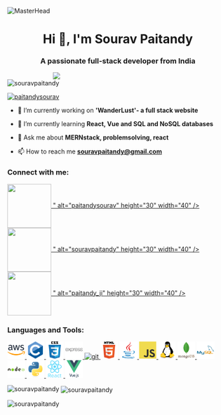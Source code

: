 <!---
SouravPaitandy/SouravPaitandy is a ✨ special ✨ repository because its `README.md` (this file) appears on your GitHub profile.
You can click the Preview link to take a look at your changes.
--->
![MasterHead](https://www.digitalsolutionservices.com/img/services/web%20development.gif)
<h1 align="center">Hi 👋, I'm Sourav Paitandy</h1>
<h3 align="center">A passionate full-stack developer from India</h3>
<img align="right" width="400" src="https://cdn.dribbble.com/users/2131993/screenshots/4948736/thoughtworks-gif_dribbble.gif">

<p align="left"> <img src="https://komarev.com/ghpvc/?username=souravpaitandy&label=Profile%20views&color=0e75b6&style=flat" alt="souravpaitandy" /> </p>

<p align="left"> <a href="https://twitter.com/paitandysourav" target="blank"><img src="https://img.shields.io/twitter/follow/paitandysourav?logo=twitter&style=for-the-badge" alt="paitandysourav" /></a> </p>

- 🔭 I’m currently working on **'WanderLust'- a full stack website**

- 🌱 I’m currently learning **React, Vue and SQL and NoSQL databases**

- 💬 Ask me about **MERNstack, problemsolving, react**

- 📫 How to reach me **souravpaitandy@gmail.com**

<h3 align="left">Connect with me:</h3>
<p align="left">
<a href="https://twitter.com/paitandysourav" target="blank"><img align="center" src="<svg xmlns="http://www.w3.org/2000/svg" x="0px" y="0px" width="100" height="100" viewBox="0 0 50 50">
<path d="M 11 4 C 7.1456661 4 4 7.1456661 4 11 L 4 39 C 4 42.854334 7.1456661 46 11 46 L 39 46 C 42.854334 46 46 42.854334 46 39 L 46 11 C 46 7.1456661 42.854334 4 39 4 L 11 4 z M 11 6 L 39 6 C 41.773666 6 44 8.2263339 44 11 L 44 39 C 44 41.773666 41.773666 44 39 44 L 11 44 C 8.2263339 44 6 41.773666 6 39 L 6 11 C 6 8.2263339 8.2263339 6 11 6 z M 13.085938 13 L 22.308594 26.103516 L 13 37 L 15.5 37 L 23.4375 27.707031 L 29.976562 37 L 37.914062 37 L 27.789062 22.613281 L 36 13 L 33.5 13 L 26.660156 21.009766 L 21.023438 13 L 13.085938 13 z M 16.914062 15 L 19.978516 15 L 34.085938 35 L 31.021484 35 L 16.914062 15 z"></path>
</svg>" alt="paitandysourav" height="30" width="40" /></a>
<a href="https://linkedin.com/in/souravpaitandy" target="blank"><img align="center" src=<svg xmlns="http://www.w3.org/2000/svg" x="0px" y="0px" width="100" height="100" viewBox="0 0 64 64">
<linearGradient id="SUJNhpmDQDF27Y3OfwgfYa_44019_gr1" x1="19" x2="19" y1="24.858" y2="49.041" gradientUnits="userSpaceOnUse" spreadMethod="reflect"><stop offset="0" stop-color="#6dc7ff"></stop><stop offset="1" stop-color="#e6abff"></stop></linearGradient><path fill="url(#SUJNhpmDQDF27Y3OfwgfYa_44019_gr1)" fill-rule="evenodd" d="M22 48L22 26 16 26 16 48 22 48z" clip-rule="evenodd"></path><linearGradient id="SUJNhpmDQDF27Y3OfwgfYb_44019_gr2" x1="19.382" x2="19.382" y1="15.423" y2="23.341" gradientUnits="userSpaceOnUse" spreadMethod="reflect"><stop offset="0" stop-color="#6dc7ff"></stop><stop offset="1" stop-color="#e6abff"></stop></linearGradient><path fill="url(#SUJNhpmDQDF27Y3OfwgfYb_44019_gr2)" fill-rule="evenodd" d="M19.358,23c2.512,0,4.076-1.474,4.076-3.554 c-0.047-2.126-1.564-3.649-4.028-3.649c-2.465,0-4.076,1.475-4.076,3.601c0,2.08,1.563,3.602,3.981,3.602H19.358L19.358,23z" clip-rule="evenodd"></path><linearGradient id="SUJNhpmDQDF27Y3OfwgfYc_44019_gr3" x1="37.386" x2="37.386" y1="14.125" y2="49.525" gradientUnits="userSpaceOnUse" spreadMethod="reflect"><stop offset="0" stop-color="#6dc7ff"></stop><stop offset="1" stop-color="#e6abff"></stop></linearGradient><path fill="url(#SUJNhpmDQDF27Y3OfwgfYc_44019_gr3)" fill-rule="evenodd" d="M26.946,48H34V35.911c0-0.648,0.122-1.295,0.313-1.758 c0.52-1.295,1.877-2.635,3.867-2.635c2.607,0,3.821,1.988,3.821,4.901V48h6V35.588c0-6.657-3.085-9.498-7.826-9.498 c-3.886,0-5.124,1.91-6.072,3.91H34v-4h-7.054c0.095,2-0.175,22-0.175,22H26.946z" clip-rule="evenodd"></path><linearGradient id="SUJNhpmDQDF27Y3OfwgfYd_44019_gr4" x1="32" x2="32" y1="6.5" y2="57.5" gradientUnits="userSpaceOnUse" spreadMethod="reflect"><stop offset="0" stop-color="#1a6dff"></stop><stop offset="1" stop-color="#c822ff"></stop></linearGradient><path fill="url(#SUJNhpmDQDF27Y3OfwgfYd_44019_gr4)" d="M50,57H14c-3.859,0-7-3.141-7-7V14c0-3.859,3.141-7,7-7h36c3.859,0,7,3.141,7,7v36 C57,53.859,53.859,57,50,57z M14,9c-2.757,0-5,2.243-5,5v36c0,2.757,2.243,5,5,5h36c2.757,0,5-2.243,5-5V14c0-2.757-2.243-5-5-5H14z"></path>
</svg>" alt="souravpaitandy" height="30" width="40" /></a>
<a href="https://instagram.com/paitandy_ji" target="blank"><img align="center" src="h<svg xmlns="http://www.w3.org/2000/svg" x="0px" y="0px" width="100" height="100" viewBox="0 0 120 120">
<path d="M80,105H40c-12.15,0-22-9.85-22-22V43c0-12.15,9.85-22,22-22h40c12.15,0,22,9.85,22,22v40 C102,95.15,92.15,105,80,105z" opacity=".35"></path><path fill="#9500ba" d="M80,18h-5.243h-7.476h-8.456H48.482C73.882,27.06,93.843,47.673,102,73.484V62.306v-8.845v-7.712 V40C102,27.85,92.15,18,80,18z"></path><path d="M19.5,45c-0.503,0-1,0.024-1.5,0.038v4C18.5,49.023,18.997,49,19.5,49C47.346,49,70,71.654,70,99.5 c0,0.838-0.023,1.672-0.063,2.5h4c0.038-0.829,0.063-1.662,0.063-2.5C74,69.449,49.551,45,19.5,45z" opacity=".35"></path><path fill="#ff7500" d="M19.5,61c-0.503,0-1.002,0.019-1.5,0.038v4v4v4.007v4.011C18.496,77.023,18.995,77,19.5,77 C31.907,77,42,87.093,42,99.5c0,0.845-0.051,1.679-0.142,2.5h4.021h4.01h4.01h4.01c0.053-0.827,0.09-1.659,0.09-2.5 C58,78.271,40.729,61,19.5,61z"></path><path fill="#b730e1" d="M48.482,18H40c-1.637,0-3.23,0.184-4.764,0.523c-2.568,0.567-4.965,1.583-7.11,2.961 c-1.599,1.028-3.059,2.253-4.339,3.648c-1.09,1.188-2.047,2.498-2.858,3.904C59.144,29.803,90,61.105,90,99.5 c0,0.032-0.002,0.063-0.002,0.095c1.407-0.719,2.728-1.581,3.94-2.574c1.418-1.162,2.686-2.499,3.776-3.976 c1.422-1.928,2.538-4.095,3.274-6.432C101.644,84.526,102,82.305,102,80v-6.516C93.843,47.673,73.882,27.06,48.482,18z"></path><path d="M49,18h-9c45,14,62,55.484,62,55.484C95.55,50.75,76,28,49,18z" opacity=".35"></path><path fill="#d663ff" d="M20.93,29.036c-0.721,1.252-1.322,2.581-1.789,3.973c-0.433,1.292-0.749,2.637-0.936,4.024 C18.074,38.004,18,38.993,18,40v1.038v4C18.5,45.024,18.997,45,19.5,45C49.551,45,74,69.449,74,99.5 c0,0.838-0.026,1.671-0.063,2.5h4H80c0.654,0,1.299-0.034,1.939-0.09c1.38-0.121,2.723-0.369,4.019-0.733 c1.409-0.396,2.761-0.928,4.04-1.582c0-0.032,0.002-0.063,0.002-0.095C90,61.105,59.144,29.803,20.93,29.036z"></path><path d="M20.93,29.036c-0.721,1.252-1.322,2.581-1.789,3.973l0,0C19.261,33.007,19.38,33,19.5,33 c37.58,0,68.38,29.556,70.39,66.643c0.035-0.018,0.073-0.031,0.107-0.048c0-0.032,0.002-0.063,0.002-0.095 C90,61.105,59.144,29.803,20.93,29.036z" opacity=".35"></path><path fill="#ff1200" d="M19.5,45c-0.503,0-1,0.024-1.5,0.038v4v4v4v4C18.498,61.019,18.997,61,19.5,61 C40.729,61,58,78.271,58,99.5c0,0.841-0.037,1.673-0.09,2.5h4.01h4.01h4.006h4c0.038-0.829,0.063-1.662,0.063-2.5 C74,69.449,49.551,45,19.5,45z"></path><path d="M73.949,101.5c0.026-0.665,0.051-1.329,0.051-2C74,69.449,49.551,45,19.5,45 c-0.503,0-1,0.024-1.5,0.038v4C18.5,49.024,18.997,49,19.5,49C48.881,49,72.892,72.373,73.949,101.5z" opacity=".35"></path><path d="M57.935,101.321C57.966,100.716,58,100.112,58,99.5C58,78.271,40.729,61,19.5,61 c-0.503,0-1.002,0.019-1.5,0.038v4C18.498,65.019,18.997,65,19.5,65C39.997,65,56.8,81.102,57.935,101.321z" opacity=".35"></path><path fill="#ffc400" d="M19.5,77c-0.505,0-1.004,0.023-1.5,0.056V80c0,0.36,0.01,0.719,0.027,1.075 c0.526,10.926,9.021,19.761,19.8,20.818C38.542,101.962,39.267,102,40,102h1.858c0.091-0.821,0.142-1.655,0.142-2.5 C42,87.093,31.907,77,19.5,77z"></path><path d="M19.5,81c11.72,0,21.37,9.008,22.403,20.462c0.057-0.648,0.097-1.3,0.097-1.962 C42,87.093,31.907,77,19.5,77c-0.505,0-1.004,0.023-1.5,0.056V80c0,0.354,0.01,0.705,0.027,1.055C18.514,81.023,19.004,81,19.5,81 z" opacity=".35"></path><circle cx="60" cy="64" r="13.5" fill="none" stroke="#000" stroke-miterlimit="10" stroke-width="5" opacity=".35"></circle><circle cx="60" cy="60" r="13.5" fill="none" stroke="#fff" stroke-miterlimit="10" stroke-width="5"></circle><circle cx="76" cy="48" r="4" opacity=".35"></circle><circle cx="76" cy="44" r="4" fill="#fff"></circle><path fill="none" stroke="#000" stroke-miterlimit="10" stroke-width="5" d="M75.1,91.5H44.9 c-6.848,0-12.4-5.552-12.4-12.4V48.9c0-6.848,5.552-12.4,12.4-12.4h30.2c6.848,0,12.4,5.552,12.4,12.4v30.2 C87.5,85.948,81.948,91.5,75.1,91.5z" opacity=".35"></path><path fill="none" stroke="#fff" stroke-miterlimit="10" stroke-width="5" d="M75.1,87.5H44.9c-6.848,0-12.4-5.552-12.4-12.4 V44.9c0-6.848,5.552-12.4,12.4-12.4h30.2c6.848,0,12.4,5.552,12.4,12.4v30.2C87.5,81.948,81.948,87.5,75.1,87.5z"></path>
</svg>" alt="paitandy_ji" height="30" width="40" /></a>
</p>

<h3 align="left">Languages and Tools:</h3>
<p align="left"> <a href="https://aws.amazon.com" target="_blank" rel="noreferrer"> <img src="https://raw.githubusercontent.com/devicons/devicon/master/icons/amazonwebservices/amazonwebservices-original-wordmark.svg" alt="aws" width="40" height="40"/> </a> <a href="https://www.cprogramming.com/" target="_blank" rel="noreferrer"> <img src="https://raw.githubusercontent.com/devicons/devicon/master/icons/c/c-original.svg" alt="c" width="40" height="40"/> </a> <a href="https://www.w3schools.com/css/" target="_blank" rel="noreferrer"> <img src="https://raw.githubusercontent.com/devicons/devicon/master/icons/css3/css3-original-wordmark.svg" alt="css3" width="40" height="40"/> </a> <a href="https://expressjs.com" target="_blank" rel="noreferrer"> <img src="https://raw.githubusercontent.com/devicons/devicon/master/icons/express/express-original-wordmark.svg" alt="express" width="40" height="40"/> </a> <a href="https://git-scm.com/" target="_blank" rel="noreferrer"> <img src="https://www.vectorlogo.zone/logos/git-scm/git-scm-icon.svg" alt="git" width="40" height="40"/> </a> <a href="https://www.w3.org/html/" target="_blank" rel="noreferrer"> <img src="https://raw.githubusercontent.com/devicons/devicon/master/icons/html5/html5-original-wordmark.svg" alt="html5" width="40" height="40"/> </a> <a href="https://www.java.com" target="_blank" rel="noreferrer"> <img src="https://raw.githubusercontent.com/devicons/devicon/master/icons/java/java-original.svg" alt="java" width="40" height="40"/> </a> <a href="https://developer.mozilla.org/en-US/docs/Web/JavaScript" target="_blank" rel="noreferrer"> <img src="https://raw.githubusercontent.com/devicons/devicon/master/icons/javascript/javascript-original.svg" alt="javascript" width="40" height="40"/> </a> <a href="https://www.linux.org/" target="_blank" rel="noreferrer"> <img src="https://raw.githubusercontent.com/devicons/devicon/master/icons/linux/linux-original.svg" alt="linux" width="40" height="40"/> </a> <a href="https://www.mongodb.com/" target="_blank" rel="noreferrer"> <img src="https://raw.githubusercontent.com/devicons/devicon/master/icons/mongodb/mongodb-original-wordmark.svg" alt="mongodb" width="40" height="40"/> </a> <a href="https://www.mysql.com/" target="_blank" rel="noreferrer"> <img src="https://raw.githubusercontent.com/devicons/devicon/master/icons/mysql/mysql-original-wordmark.svg" alt="mysql" width="40" height="40"/> </a> <a href="https://nodejs.org" target="_blank" rel="noreferrer"> <img src="https://raw.githubusercontent.com/devicons/devicon/master/icons/nodejs/nodejs-original-wordmark.svg" alt="nodejs" width="40" height="40"/> </a> <a href="https://www.python.org" target="_blank" rel="noreferrer"> <img src="https://raw.githubusercontent.com/devicons/devicon/master/icons/python/python-original.svg" alt="python" width="40" height="40"/> </a> <a href="https://reactjs.org/" target="_blank" rel="noreferrer"> <img src="https://raw.githubusercontent.com/devicons/devicon/master/icons/react/react-original-wordmark.svg" alt="react" width="40" height="40"/> </a> <a href="https://vuejs.org/" target="_blank" rel="noreferrer"> <img src="https://raw.githubusercontent.com/devicons/devicon/master/icons/vuejs/vuejs-original-wordmark.svg" alt="vuejs" width="40" height="40"/> </a> </p>

<p><img align="left" src="https://github-readme-stats.vercel.app/api/top-langs?username=souravpaitandy&show_icons=true&locale=en&layout=compact" alt="souravpaitandy" /></p>

<p>&nbsp;<img align="center" src="https://github-readme-stats.vercel.app/api?username=souravpaitandy&show_icons=true&locale=en" alt="souravpaitandy" /></p>

<p><img align="center" src="https://github-readme-streak-stats.herokuapp.com/?user=souravpaitandy&" alt="souravpaitandy" /></p>
